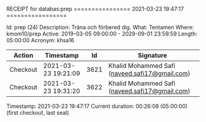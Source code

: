 RECEIPT for databas:prep
================ 2021-03-23 19:47:17 =================

Id:          prep (24)
Description: Träna och förbered dig.
What:        Tentamen
Where:       kmom10/prep
Active:      2019-03-05 09:00:00 - 2029-09-01 23:59:59
Length:      05:00:00
Acronym:     khsa16

| Action   | Timestamp           | Id    | Signature |
|----------|---------------------|-------|-----------|
| Checkout | 2021-03-23 19:21:09 |  3621 | Khalid Mohammed Safi (naveed.safi17@gmail.com) |
| Checkout | 2021-03-23 19:31:20 |  3622 | Khalid Mohammed Safi (naveed.safi17@gmail.com) |

Timestamp:        2021-03-23 19:47:17
Current duration: 00:26:08 (05:00:00) (first checkout, last seal)

